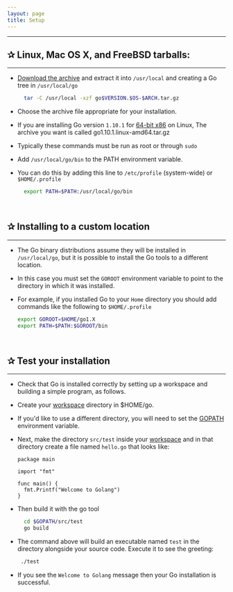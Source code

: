 ```yaml
---
layout: page
title: Setup
---
```


***
<!-- markdownlint-disable MD002 -->

## ✰ Linux, Mac OS X, and FreeBSD tarballs:

***

* [Download the archive](https://golang.org/dl/) and extract it into `/usr/local` and creating a Go tree in `/usr/local/go`

  ```sh
    tar -C /usr/local -xzf go$VERSION.$OS-$ARCH.tar.gz
  ```

* Choose the archive file appropriate for your installation. 

* If you are installing Go version `1.10.1` for [64-bit x86](https://golang.org/dl) on Linux, The archive you want is called   go1.10.1.linux-amd64.tar.gz

* Typically these commands must be run as root or through `sudo`

* Add `/usr/local/go/bin` to the PATH environment variable. 

* You can do this by adding this line to `/etc/profile` (system-wide) or `$HOME/.profile`

     ```sh
       export PATH=$PATH:/usr/local/go/bin
     ```
&nbsp;

## ✰ Installing to a custom location

***

* The Go binary distributions assume they will be installed in `/usr/local/go`, but it is possible to install the Go tools to a different location. 

* In this case you must set the `GOROOT` environment variable to point to the directory in which it was installed.

* For example, if you installed Go to your `Home` directory you should add commands like the following to `$HOME/.profile`

   ```sh
   export GOROOT=$HOME/go1.X
   export PATH=$PATH:$GOROOT/bin
   ```

&nbsp;

## ✰  Test your installation

***

* Check that Go is installed correctly by setting up a workspace and building a simple program, as follows.

* Create your [workspace](https://golang.org/doc/code.html#Workspaces) directory in $HOME/go.

* If you'd like to use a different directory, you will need to set the [GOPATH](https://golang.org/doc/code.html#GOPATH)    environment variable.

* Next, make the directory `src/test` inside your [workspace](https://golang.org/doc/code.html#Workspaces) and in that directory create a file named `hello.go` that looks like:

    ```golang
    package main

    import "fmt"

    func main() {
      fmt.Printf("Welcome to Golang")
    }
    ```

* Then build it with the go tool

    ```sh
      cd $GOPATH/src/test
      go build
    ```

* The command above will build an executable named `test` in the directory alongside your source code. Execute it to see the greeting:

  ```sh
   ./test
  ```

* If you see the `Welcome to Golang` message then your Go installation is successful.

